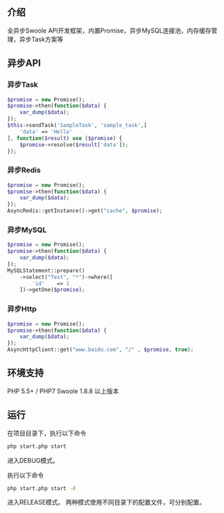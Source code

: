 ## 介绍
全异步Swoole API开发框架，内置Promise，异步MySQL连接池，内存缓存管理，异步Task方案等


## 异步API

### 异步Task

```php
$promise = new Promise();
$promise->then(function($data) {
    var_dump($data);
});
$this->sendTask('SampleTask', 'sample_task',[
    'data' => 'Hello'
], function($result) use ($promise) {
    $promise->resolve($result['data']);
});
```

### 异步Redis

```php
$promise = new Promise();
$promise->then(function($data) {
    var_dump($data);
});
AsyncRedis::getInstance()->get("cache", $promise);
```

### 异步MySQL

```php
$promise = new Promise();
$promise->then(function($data) {
    var_dump($data);
});
MySQLStatement::prepare()
    ->select("Test", "*")->where([
        'id'    => 1
    ])->getOne($promise);

```

### 异步Http

```php
$promise = new Promise();
$promise->then(function($data) {
    var_dump($data);
});
AsyncHttpClient::get("www.baidu.com", "/" , $promise, true);

```

## 环境支持

PHP 5.5+ / PHP7
Swoole 1.8.8 以上版本

## 运行

在项目目录下，执行以下命令
```bash
php start.php start
```
进入DEBUG模式。

执行以下命令
```bash
php start.php start -d
```
进入RELEASE模式。
两种模式使用不同目录下的配置文件，可分别配置。
